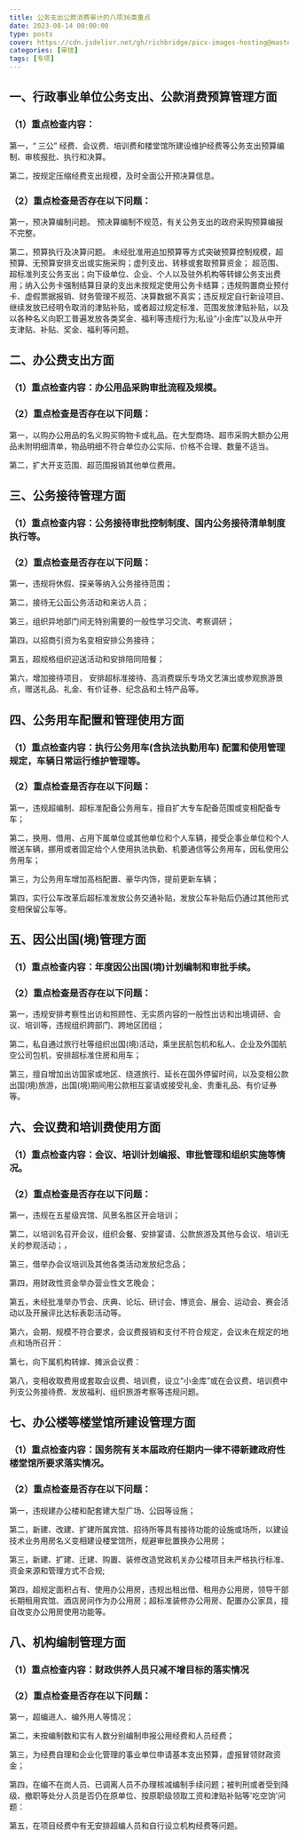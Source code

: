 ```yaml
---
title: 公务支出公款消费审计的八项36类重点
date: 2023-08-14 00:00:00
type: posts
cover: https://cdn.jsdelivr.net/gh/richbridge/picx-images-hosting@master/thumbnail/审技.jpg
categories: [审技]
tags: [专项]
---
```

## 一、行政事业单位公务支出、公款消费预算管理方面

### （1）重点检查内容：

第一，“ 三公” 经费、会议费、培训费和楼堂馆所建设维护经费等公务支出预算编制、审核报批、执行和决算。

第二，按规定压缩经费支出规模，及时全面公开预决算信息。

### （2）重点检查是否存在以下问题：

第一，预决算编制问题。 预决算编制不规范，有关公务支出的政府采购预算编报不完整。

第二，预算执行及决算问题。 未经批准用追加预算等方式突破预算控制规模，超预算、无预算安排支出或实施采购；虚列支出、转移或套取预算资金； 超范围、超标准列支公务支出；向下级单位、企业、个人以及驻外机构等转嫁公务支出费用；纳入公务卡强制结算目录的支出未按规定使用公务卡结算；违规购置商业预付卡、虚假票据报销、财务管理不规范、决算数据不真实；违反规定自行新设项目、继续发放已经明令取消的津贴补贴，或者超过规定标准、范围发放津贴补贴，以及以各种名义向职工普遍发放各类奖金、福利等违规行为;私设“小金库”以及从中开支津贴、补贴、奖金、福利等问题。

## 二、办公费支出方面

### （1）重点检查内容：办公用品采购审批流程及规模。

### （2）重点检查是否存在以下问题：

第一，以购办公用品的名义购买购物卡或礼品。在大型商场、超市采购大额办公用品未附明细清单，物品明细不符合单位办公实际、价格不合理、数量不适当。

第二，扩大开支范围、超范围报销其他单位费用。

## 三、公务接待管理方面

### （1）重点检查内容：公务接待审批控制制度、国内公务接待清单制度执行等。

### （2）重点检查是否存在以下问题：

第一，违规将休假、探亲等纳入公务接待范围；

第二，接待无公函公务活动和来访人员；

第三，组织异地部门间无特别需要的一般性学习交流、考察调研；

第四，以招商引资为名变相安排公务接待；

第五，超规格组织迎送活动和安排陪同陪餐；

第六，增加接待项目， 安排超标准接待、高消费娱乐专场文艺演出或参观旅游景点，赠送礼品、礼金、有价证券、纪念品和土特产品等。

## 四、公务用车配置和管理使用方面

### （1）重点检查内容：执行公务用车(含执法执勤用车) 配置和使用管理规定，车辆日常运行维护管理等。

### （2）重点检查是否存在以下问题：

第一，违规超编制、超标准配备公务用车，擅自扩大专车配备范围或变相配备专车；

第二，换用、借用、占用下属单位或其他单位和个人车辆，接受企事业单位和个人赠送车辆，挪用或者固定给个人使用执法执勤、机要通信等公务用车，因私使用公务用车；

第三，为公务用车增加高档配置、豪华内饰，提前更新车辆；

第四，实行公车改革后超标准发放公务交通补贴，发放公车补贴后仍通过其他形式变相保留公车等。

## 五、因公出国(境)管理方面

### （1）重点检查内容：年度因公出国(境)计划编制和审批手续。

### （2）重点检查是否存在以下问题：

第一，违规安排考察性出访和照顾性、无实质内容的一般性出访和出境调研、会议、培训等，违规组织跨部门、跨地区团组；

第二，私自通过旅行社等组织出国(境)活动，乘坐民航包机和私人、企业及外国航空公司包机，安排超标准住房和用车；

第三，擅自增加出访国家或地区、绕道旅行、延长在国外停留时间，以及变相公款出国(境)旅游，出国(境)期间用公款相互宴请或接受礼金、贵重礼品、有价证券等。

## 六、会议费和培训费使用方面

### （1）重点检查内容：会议、培训计划编报、审批管理和组织实施等情况。

### （2）重点检查是否存在以下问题：

第一，违规在五星级宾馆、风景名胜区开会培训；

第二，以培训名召开会议，组织会餐、安排宴请、公款旅游及其他与会议、培训无关的参观活动；，

第三，借举办会议培训及其他各类活动发放纪念品；

第四，用财政性资金举办营业性文艺晚会；

第五，未经批准举办节会、庆典、论坛、研讨会、博览会、展会、运动会、赛会活动以及开展评比达标表彰活动等。

第六，会期、规模不符合要求，会议费报销和支付不符合规定，会议未在规定的地点和场所召开：

第七，向下属机构转嫁、摊派会议费：

第八，变相收取费用或套取会议费、培训费，设立“小金库”或在会议费、培训费中列支公务接待费、发放福利、组织旅游考察等违规问题。

## 七、办公楼等楼堂馆所建设管理方面

### （1）重点检查内容：国务院有关本届政府任期内一律不得新建政府性楼堂馆所要求落实情况。

### （2）重点检查是否存在以下问题：

第一，违规建办公楼和配套建大型广场、公园等设施；

第二，新建、改建、扩建所属宾馆、招待所等具有接待功能的设施或场所，以建设技术业务用房名义变相建设楼堂馆所，规避审批置换办公用房；

第三，新建、扩建、迁建、购置、装修改造党政机关办公楼项目未严格执行标准、资金来源和管理方式不合规;

第四，超规定面积占有、使用办公用房，违规出租出借、租用办公用房，领导干部长期租用宾馆、酒店房间作为办公用房；超标准装修办公用房、配置办公家具，擅自改变办公用房使用功能等。

## 八、机构编制管理方面

### （1）重点检查内容：财政供养人员只减不增目标的落实情况

### （2）重点检查是否存在以下问题：

第一，超编进人、编外用人等情况；

第二，未按编制数和实有人数分别编制申报公用经费和人员经费；

第三，为经费自理和企业化管理的事业单位申请基本支出预算，虚报冒领财政资金；

第四，在编不在岗人员、已调离人员不办理核减编制手续问题；被判刑或者受到降级、撤职等处分人员是否仍在原单位、按原职级领取工资和津贴补贴等'吃空饷'问题：

第五，在项目经费中有无安排超编人员和自行设立机构经费等问题。
